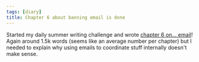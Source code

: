 ```yaml
---
tags: [diary]
title: Chapter 6 about banning email is done
---
```


Started my daily summer writing challenge and wrote [chapter 6 on... email](/book/email)! Again around 1.5k words (seems like an average number per chapter) but I needed to explain why using emails to coordinate stuff internally doesn't make sense.

